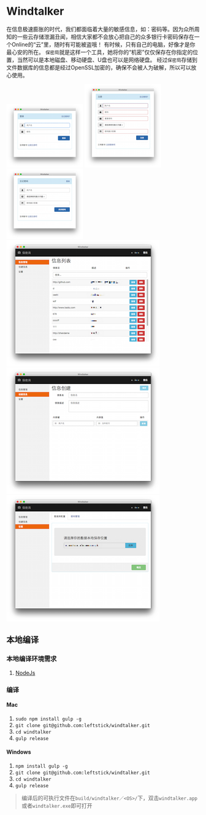 Windtalker
===============

在信息极速膨胀的时代，我们都面临着大量的敏感信息，如：密码等。因为众所周知的一些云存储泄漏丑闻，相信大家都不会放心把自己的众多银行卡密码保存在一个Online的“云”里，随时有可能被盗哦！
有时候，只有自己的电脑，好像才是你最心安的所在。 
`保密局`就是这样一个工具，她将你的“机密”仅仅保存在你指定的位置，当然可以是本地磁盘、移动硬盘、U盘也可以是网络硬盘。 
经过`保密局`存储到文件数据库的信息都是经过OpenSSL加密的，确保不会被人为破解，所以可以放心使用。

![](./docs/imgs/login.png) ![](./docs/imgs/signup.png)
![](./docs/imgs/forget.png) ![](./docs/imgs/secret.png)
![](./docs/imgs/create.png) ![](./docs/imgs/setting.png)


## 本地编译 ##

### 本地编译环境需求 ###

1. [NodeJs](http://nodejs.org)


### 编译 ###

#### Mac ####

1. `sudo npm install gulp -g`
2. `git clone git@github.com:leftstick/windtalker.git`
3. `cd windtalker`
4. `gulp release`


#### Windows ####

1. `npm install gulp -g`
2. `git clone git@github.com:leftstick/windtalker.git`
3. `cd windtalker`
4. `gulp release`

> 编译后的可执行文件在`build/windtalker／<OS>/`下，双击`windtalker.app`或者`windtalker.exe`即可打开